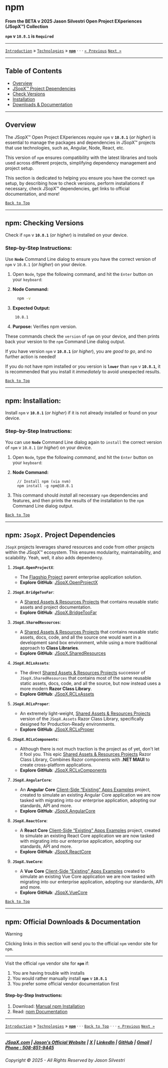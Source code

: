 ﻿# npm

**From the ﻿BETA v 2025 Jason Silvestri Open Project EXperiences (JSopX™) Collection**

**`npm` v `10.8.1` is `Required`**

---

[`Introduction`](../Introduction/) » [`Technologies`](./ReadMe.md) » **[`npm`](./npm.md)** · · · [`« Previous`](./Node.md) [`Next »`](./AngularCli.md)

---

## Table of Contents

- [Overview](#overview)
- [JSopX™ Project Dependencies](#npm-jsopx-project-dependencies)
- [Check Versions](#npm-checking-versions)
- [Installation](#npm-installation)
- [Downloads & Documentation](#npm-official-downloads--documentation)

---

## **Overview**  

The JSopX™ Open Project EXperiences _require_ `npm` v **`10.8.1`** (_or higher_) is essential to manage the packages and dependencies in JSopX™ projects that use technologies, such as, Angular, Node, React, etc.

This version of `npm` ensures compatibility with the latest libraries and tools used across different projects, simplifying dependency management and project setup.

This section is dedicated to helping you ensure you have the correct `npm` setup, by describing how to check versions, perform installations if necessary, check JSopX™ dependencies, get links to official documentation, and more!


[`Back to Top`](#table-of-contents)

---

## npm: Checking Versions

Check if `npm` v **`10.8.1`** (_or higher_) is installed on your device.

### Step-by-Step Instructions:

Use **`Node`** Command Line dialog to ensure you have the correct version of `npm` v `10.8.1` (_or higher_) on your device.
   
1. Open `Node`, type the following command, and hit the `Enter` button on your `keyboard`:
   
2. **Node Command:**
     ```bash
       npm -v
     ```
3. **Expected Output:** 
    ```
     10.8.1
    ```
4. **Purpose:** Verifies npm version.

These commands check the `version` of `npm` on your device, and then prints back your version to the `npm` Command Line dialog output.
   
If you have version `npm` v **`10.8.1`** (_or higher_), you are _good to go_, and no further action is needed!
   
If you do not have npm installed or you version is **`lower`** than `npm` v **`10.8.1`**, it is recommended that you install it _immediately_ to avoid unexpected results.


[`Back to Top`](#table-of-contents)

---

## npm: Installation:

Install `npm` v **`10.8.1`** (_or higher_) if it is not already installed or found on your device.

### Step-by-Step Instructions:

You can use **`Node`** Command Line dialog again to `install` the correct version of `npm` v `10.8.1` (_or higher_) on your device.
   
1. Open `Node`, type the following _command_, and hit the `Enter` button on your `keyboard`:

2. **Node Command:**
    ```node
      // Install npm (via nvm)
      npm install -g npm@10.8.1
    ```
    
3. This command should _install_ all necessary `npm` dependencies and features, and then prints the results of the installation to the `npm` Command Line dialog output.

[`Back to Top`](#table-of-contents)

---

## **npm: `JSopX.` Project Dependencies**

`JSopX` projects leverages shared resources and code from other projects within the JSopX™ ecosystem. This ensures modularity, maintainability, and scalability. Yeah, well, it also adds dependency.

1. **`JSopX.OpenProjectX`**:
   - The [Flagship Project](../Introduction/JSopxProjectsFamilies.md#1-flagship-projects) parent enterprise application solution.
   - **Explore GitHub**: [JSopX.OpenProjectX](../OpenProjects/jsopx.OpenProjectX)

2. **`JSopX.BridgeTooFar`**:
   - A [Shared Assets & Resources Projects](../Introduction/JSopxProjectsFamilies.md#2-shared-assets--resources-projects) that contains reusable static assets and project documentation.
   - **Explore GitHub**: [JSopX.BridgeTooFar](../OpenProjects/jsopx.BridgeTooFar)

3. **`JSopX.SharedResources`**:
   - A [Shared Assets & Resources Projects](../Introduction/JSopxProjectsFamilies.md#2-shared-assets--resources-projects) that contains reusable static assets, docs, code, and all the source one would want in a development sand box environment, while using a more traditional approach to **Class Libraries**.
   - **Explore GitHub**: [JSopX.SharedResources](../OpenProjects/jsopx.SharedResources)
 
4. **`JSopX.RCLxAssets`**:
   - The direct [Shared Assets & Resources Projects](../Introduction/JSopxProjectsFamilies.md#2-shared-assets--resources-projects) successor of `JSopX.SharedResources` that contains most of the same reusable static assets, docs, code, and all the source, but now instead uses a more modern **Razor Class Library**. 
   - **Explore GitHub**: [JSopX.RCLxAssets](../OpenProjects/jsopx.RCLxAssets)

5. **`JSopX.RCLxProper`**:
   - An extremely light-weight, [Shared Assets & Resources Projects](../Introduction/JSopxProjectsFamilies.md#2-shared-assets--resources-projects) version of the `JSopX.Assets` Razor Class Library, specifically designed for Production-Ready environments.
   - **Explore GitHub**: [JSopX.RCLxProper](../OpenProjects/jsopx.RCLxProper)

6. **`JSopX.RCLxComponents`**:
   - Although there is not much traction is the project as of yet, don't let it fool you. This epic [Shared Assets & Resources Projects](../Introduction/JSopxProjectsFamilies.md#2-shared-assets--resources-projects) Razor Class Library, Combines Razor components with **.NET MAUI** to create cross-platform applications.
   - **Explore GitHub**: [JSopX.RCLxComponents](../OpenProjects/jsopx.RCLxComponents)

7. **`JSopX.AngularCore`**:
    - An **Angular Core** [Client-Side “Existing” Apps Examples](../Introduction/JSopxProjectsFamilies.md#5-client-side-existing-apps-examples) project, created to simulate an existing Angular Core application we are now tasked with migrating into our enterprise application, adopting our standards, API and more.
    - **Explore GitHub**: [JSopX.AngularCore](../OpenProjects/jsopx.AngularCore)

8. **`JSopX.ReactCore`**:
    - A **React Core** [Client-Side “Existing” Apps Examples](../Introduction/JSopxProjectsFamilies.md#5-client-side-existing-apps-examples) project, created to simulate an existing React Core application we are now tasked with migrating into our enterprise application, adopting our standards, API and more.
    - **Explore GitHub**: [JSopX.ReactCore](../OpenProjects/jsopx.ReactCore)
  
9. **`JSopX.VueCore`**:
    - A **Vue Core** [Client-Side “Existing” Apps Examples](../Introduction/JSopxProjectsFamilies.md#5-client-side-existing-apps-examples) created to simulate an existing Vue Core application we are now tasked with migrating into our enterprise application, adopting our standards, API and more.
    - **Explore GitHub**: [JSopX.VueCore](../OpenProjects/jsopx.VueCore)
  
[`Back to Top`](#table-of-contents)

---

## npm: Official Downloads & Documentation

> [!WARNING]
> Clicking links in this section will send you to the official `npm` vendor site for `npm`.
> 

---

Visit the official `npm` vendor site for **`npm`** if:

1. You are having trouble with installs
2. You would rather manually install **`npm`** v **`10.8.1`**
3. You prefer some official vendor documentation first
   
#### Step-by-Step Instructions:
   
1. Download: [Manual npm Installation](https://www.npmjs.com/)
2. Read: [npm Documentation](https://docs.npmjs.com/)

---

[`Introduction`](../Introduction/) » [`Technologies`](./ReadMe.md) » **[`npm`](./npm.md)** · · · [`Back to Top`](#table-of-contents) · · · [`« Previous`](./Node.md) [`Next »`](./AngularCli.md)

---

##### [JSopX.com](https://www.jsopx.com/) | [Jason's Official Website](https://www.jsilvestri.com/) | [X](https://www.x.com/JasonSilvestri) | [LinkedIn](http://www.linkedin.com/in/JasonSilvestri) | [GitHub](https://github.com/JasonSilvestri) | [Gmail](mailto:therealjasonsilvestri@gmail.com) | [Phone : 508-851-9445](phoneto:508-851-9445)

###### Copyright © 2025 - All Rights Reserved by Jason Silvestri